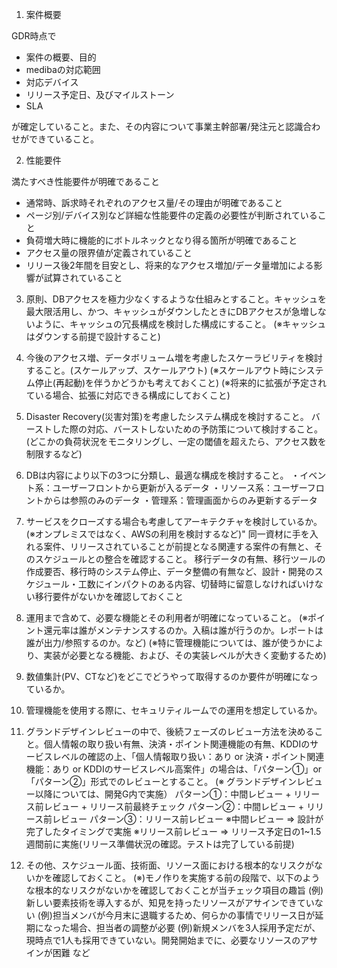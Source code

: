 1. 案件概要

GDR時点で
- 案件の概要、目的
- medibaの対応範囲
- 対応デバイス
- リリース予定日、及びマイルストーン
- SLA

が確定していること。また、その内容について事業主幹部署/発注元と認識合わせができていること。

2. 性能要件

満たすべき性能要件が明確であること
- 通常時、訴求時それぞれのアクセス量/その理由が明確であること
- ページ別/デバイス別など詳細な性能要件の定義の必要性が判断されていること
- 負荷増大時に機能的にボトルネックとなり得る箇所が明確であること
- アクセス量の限界値が定義されていること
- リリース後2年間を目安とし、将来的なアクセス増加/データ量増加による影響が試算されていること

3. 原則、DBアクセスを極力少なくするような仕組みとすること。キャッシュを最大限活用し、かつ、キャッシュがダウンしたときにDBアクセスが急増しないように、キャッシュの冗長構成を検討した構成にすること。
(※キャッシュはダウンする前提で設計すること)

4. 今後のアクセス増、データボリューム増を考慮したスケーラビリティを検討すること。(スケールアップ、スケールアウト)
(※スケールアウト時にシステム停止(再起動)を伴うかどうかも考えておくこと)
(※将来的に拡張が予定されている場合、拡張に対応できる構成にしておくこと)

5. Disaster Recovery(災害対策)を考慮したシステム構成を検討すること。
バーストした際の対応、バーストしないための予防策について検討すること。
(どこかの負荷状況をモニタリングし、一定の閾値を超えたら、アクセス数を制限するなど)

6. DBは内容により以下の3つに分類し、最適な構成を検討すること。
・イベント系：ユーザーフロントから更新が入るデータ
・リソース系：ユーザーフロントからは参照のみのデータ
・管理系：管理画面からのみ更新するデータ

7. サービスをクローズする場合も考慮してアーキテクチャを検討しているか。
(※オンプレミスではなく、AWSの利用を検討するなど)"
同一資材に手を入れる案件、リリースされていることが前提となる関連する案件の有無と、そのスケジュールとの整合を確認すること。
移行データの有無、移行ツールの作成要否、移行時のシステム停止、データ整備の有無など、設計・開発のスケジュール・工数にインパクトのある内容、切替時に留意しなければいけない移行要件がないかを確認しておくこと

8. 運用まで含めて、必要な機能とその利用者が明確になっていること。
(※ポイント還元率は誰がメンテナンスするのか。入稿は誰が行うのか。レポートは誰が出力/参照するのか。など)
(※特に管理機能については、誰が使うかにより、実装が必要となる機能、および、その実装レベルが大きく変動するため)

9. 数値集計(PV、CTなど)をどこでどうやって取得するのか要件が明確になっているか。

10. 管理機能を使用する際に、セキュリティルームでの運用を想定しているか。

11. グランドデザインレビューの中で、後続フェーズのレビュー方法を決めること。個人情報の取り扱い有無、決済・ポイント関連機能の有無、KDDIのサービスレベルの確認の上、「個人情報取り扱い：あり or 決済・ポイント関連機能：あり or KDDIのサービスレベル高案件」の場合は、「パターン①」or「パターン②」形式でのレビューとすること。
(※ グランドデザインレビュー以降については、開発G内で実施）
パターン①：中間レビュー + リリース前レビュー + リリース前最終チェック
パターン②：中間レビュー + リリース前レビュー
パターン③：リリース前レビュー
※中間レビュー ⇒ 設計が完了したタイミングで実施
※リリース前レビュー ⇒ リリース予定日の1~1.5週間前に実施(リリース準備状況の確認。テストは完了している前提)

12. その他、スケジュール面、技術面、リソース面における根本的なリスクがないかを確認しておくこと。
(※)モノ作りを実施する前の段階で、以下のような根本的なリスクがないかを確認しておくことが当チェック項目の趣旨
(例)新しい要素技術を導入するが、知見を持ったリソースがアサインできていない
(例)担当メンバが今月末に退職するため、何らかの事情でリリース日が延期になった場合、担当者の調整が必要
(例)新規メンバを3人採用予定だが、現時点で1人も採用できていない。開発開始までに、必要なリソースのアサインが困難
など
